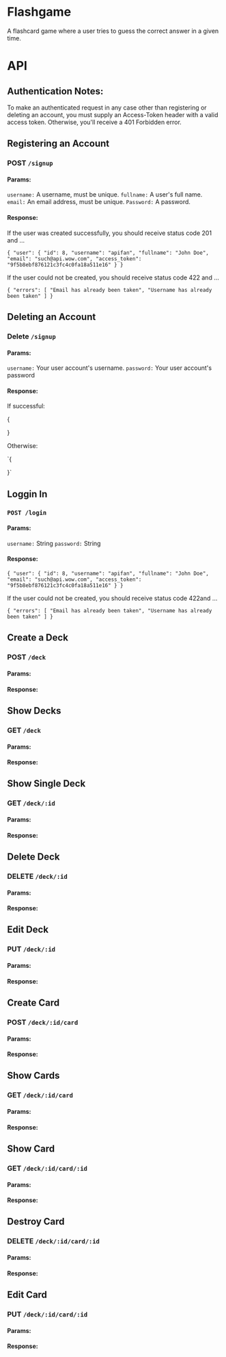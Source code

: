 # Flashgame

A flashcard game where a user tries to guess the correct answer in a given time.

# API

## Authentication Notes:

To make an authenticated request in any case other than registering
or deleting an account, you must supply an Access-Token header with a valid
access token. Otherwise, you'll receive a 401 Forbidden error.

## Registering an Account

### POST `/signup`
#### Params:
`username:` A username, must be unique. `fullname:` A user's full name. `email:` An email address, must be unique. `Password:` A password.

#### Response:
If the user was created successfully, you should receive status code 201 and ...

`{
    "user": {
        "id": 8,
        "username": "apifan",
        "fullname": "John Doe",
        "email": "such@api.wow.com",
        "access_token": "9f5b8ebf876121c3fc4c0fa18a511e16"
    }
}`

If the user could not be created, you should receive status code 422 and ...

`{
    "errors": [
        "Email has already been taken",
        "Username has already been taken"
        ]
}`

## Deleting an Account
### Delete `/signup`

#### Params:

`username:` Your user account's username. `password:` Your user account's password

#### Response:

If successful:

{

}

Otherwise:

`{

}`

## Loggin In
### `POST /login`

#### Params:

`username:` String `password:` String

#### Response:

`{
    "user": {
        "id": 8,
        "username": "apifan",
        "fullname": "John Doe",
        "email": "such@api.wow.com",
        "access_token": "9f5b8ebf876121c3fc4c0fa18a511e16"
    }
}`

If the user could not be created, you should receive status code 422and ...

`{
    "errors": [
        "Email has already been taken",
        "Username has already been taken"
    ]
}`

## Create a Deck
### POST `/deck`

#### Params:

#### Response:


## Show Decks
### GET `/deck`

#### Params:

#### Response:


## Show Single Deck
### GET `/deck/:id`

#### Params:

#### Response:

## Delete Deck
### DELETE `/deck/:id`

#### Params:

#### Response:


## Edit Deck
### PUT `/deck/:id`

#### Params:

#### Response:


## Create Card
### POST `/deck/:id/card`

#### Params:

#### Response:


## Show Cards
### GET `/deck/:id/card`

#### Params:

#### Response:


## Show Card
### GET `/deck/:id/card/:id`

#### Params:

#### Response:


## Destroy Card
### DELETE `/deck/:id/card/:id`

#### Params:

#### Response:


## Edit Card
### PUT `/deck/:id/card/:id`

#### Params:

#### Response:





